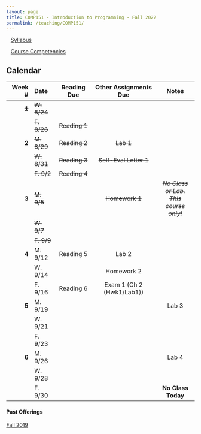 ```yaml
---
layout: page
title: COMP151 - Introduction to Programming - Fall 2022
permalink: /teaching/COMP151/
---
```


&nbsp;&nbsp;&nbsp;[Syllabus](/teaching/COMP151/comp151-syllabus.pdf)

&nbsp;&nbsp;&nbsp;[Course Competencies](/teaching/COMP151/COMP151-Competencies.pdf)

## Calendar

|Week \# | Date | Reading Due | Other Assignments Due | Notes |
| --: | :-- | :---: | :---: | :--: |
| ~~**1**~~ | ~~W. 8/24~~ | | |
| | ~~F. 8/26~~ | ~~Reading 1~~ | | |
| **2** | ~~M. 8/29~~ | ~~Reading 2~~ | ~~Lab 1~~ | |
| | ~~W. 8/31~~ | ~~Reading 3~~ | ~~Self-Eval Letter 1~~ | |
| | ~~F. 9/2~~  | ~~Reading 4~~ | | |
| **3** | ~~M. 9/5~~  | |  ~~Homework 1~~ | ~~*No Class or Lab. <br>This course only!*~~ |
| | ~~W. 9/7~~  |  | | |
| | ~~F. 9/9~~  |  | | |
| **4** | M. 9/12  | Reading 5 | Lab 2 | |
| | W. 9/14  |  | Homework 2 | |
| | F. 9/16  | Reading 6 | Exam 1 (Ch 2 (Hwk1/Lab1)) | |
| **5** | M. 9/19  | | | Lab 3 |
| | W. 9/21  | | | |
| | F. 9/23  |  |  | |
| **6** | M. 9/26  | | | Lab 4 |
| | W. 9/28  | | | |
| | F. 9/30  |  |  | **No Class Today**|



#### Past Offerings

[Fall 2019](/teaching/COMP151/fa19/)
